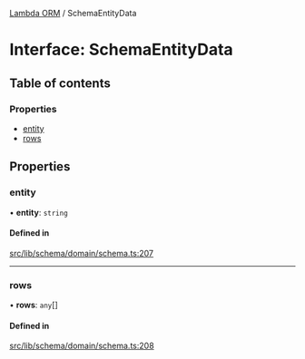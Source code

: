[Lambda ORM](../README.md) / SchemaEntityData

# Interface: SchemaEntityData

## Table of contents

### Properties

- [entity](SchemaEntityData.md#entity)
- [rows](SchemaEntityData.md#rows)

## Properties

### entity

• **entity**: `string`

#### Defined in

[src/lib/schema/domain/schema.ts:207](https://github.com/lambda-orm/lambdaorm-base/blob/6519a36bb90ceba6741ed0abf1b5c31fac3d7d67/src/lib/schema/domain/schema.ts#L207)

___

### rows

• **rows**: `any`[]

#### Defined in

[src/lib/schema/domain/schema.ts:208](https://github.com/lambda-orm/lambdaorm-base/blob/6519a36bb90ceba6741ed0abf1b5c31fac3d7d67/src/lib/schema/domain/schema.ts#L208)
